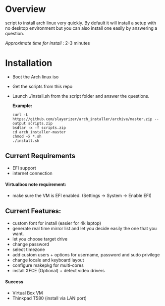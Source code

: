 # Overview

script to install arch linux very quickly. By default it will install a setup with no desktop environment but you can also install one easily by answering a question.

*Approximate time for install* : 2-3 minutes

# Installation

- Boot the Arch linux iso
- Get the scripts from this repo
- Launch ./install.sh from the script folder and answer the questions.

  **Example:**
  
      curl -L https://github.com/slayerizer/arch_installer/archive/master.zip --output scripts.zip
      bsdtar -x -f scripts.zip
      cd arch_installer-master
      chmod +x *.sh
      ./install.sh


## Current Requirements

- EFI support
- internet connection

#### Virtualbox note requirement:
- make sure the VM is EFI enabled. (Settings -> System -> Enable EFI)


## Current Features:

- custom font for install (easier for 4k laptop)
- generate real time mirror list and let you decide easily the one that you want.
- let you choose target drive
- change password
- select timezone
- add custom users + options for username, password and sudo privilege
- change locale and keyboard layout
- configure makepkg for multi-cores
- install XFCE (Optional) + detect video drivers


#### Success

- Virtual Box VM
- Thinkpad T580 (install via LAN port)
